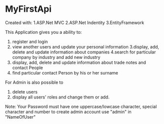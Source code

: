 # MyFirstApi
Created with:
1.ASP.Net MVC
2.ASP.Net Indentity
3.EntityFramework

This Application gives you a ability to:
1. register and login
2. view another users and update your personal information
3.display, add, delete and update information about companies
4.search for particular company by industry and add new industry
5. display, add, delete and update information about trade notes and contact People
6. find particular contact Person by his or her surname

For Admin is also possible to
1. delete users
2. display all users' roles and change them or add.

Note:
Your Password must have one uppercase/lowcase character, special character and number
to create admin account use "admin" in "NameOfUser"
